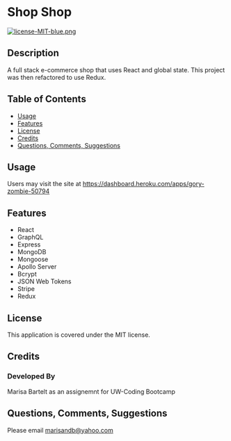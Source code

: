 # Shop Shop

[![license-MIT-blue.png](https://img.shields.io/badge/license-MIT-blue)](#License)

## Description
A full stack e-commerce shop that uses React and global state. This project was then refactored to use Redux. 

## Table of Contents
- [Usage](#usage)
- [Features](#features)
- [License](#license)
- [Credits](#credits)
- [Questions, Comments, Suggestions](#questions-comments-suggestions)


## Usage
Users may visit the site at https://dashboard.heroku.com/apps/gory-zombie-50794

 ## Features
 - React
 - GraphQL
 - Express
 - MongoDB
 - Mongoose
 - Apollo Server
 - Bcrypt
 - JSON Web Tokens
 - Stripe
 - Redux

## License
This application is covered under the MIT license.

## Credits
### Developed By
Marisa Bartelt as an assignemnt for UW-Coding Bootcamp

## Questions, Comments, Suggestions
Please email marisandb@yahoo.com

